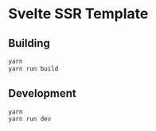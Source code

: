 # Svelte SSR Template

## Building

```bash
yarn
yarn run build
```

## Development

```bash
yarn
yarn run dev
```
